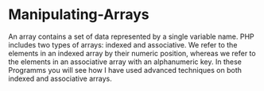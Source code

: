 # Manipulating-Arrays
An array contains a set of data represented by a single variable name. 
PHP includes two types of arrays: indexed and associative. We refer to the elements in an indexed array by their numeric position, whereas we refer to the elements in an associative array with an alphanumeric key. 
In these Programms you will see how I have used advanced techniques on both indexed and associative arrays.
